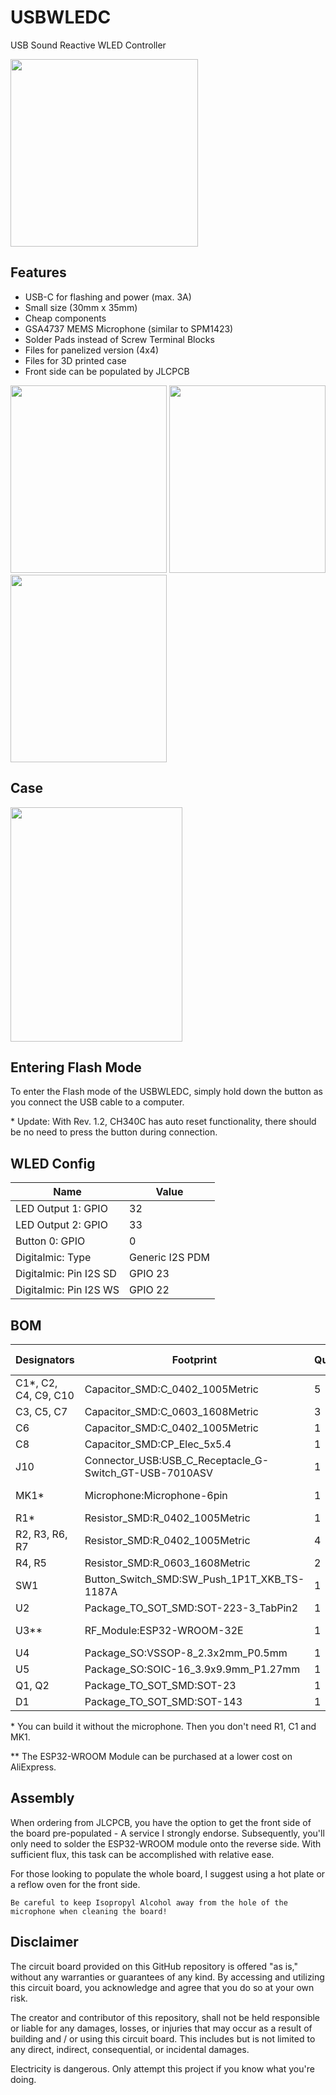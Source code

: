 # USBWLEDC
USB Sound Reactive WLED Controller

<img src="https://github.com/Yannik25/USBWLEDC/blob/main/images/animated.gif?raw=true" width="300" height="300" />

## Features

- USB-C for flashing and power (max. 3A)
- Small size (30mm x 35mm)
- Cheap components
- GSA4737 MEMS Microphone (similar to SPM1423)
- Solder Pads instead of Screw Terminal Blocks
- Files for panelized version (4x4)
- Files for 3D printed case
- Front side can be populated by JLCPCB

<img src="https://github.com/Yannik25/USBWLEDC/blob/main/images/usbwledc_front.png?raw=true" width="250" height="300" /> <img src="https://github.com/Yannik25/USBWLEDC/blob/main/images/usbwledc_back.png?raw=true" width="250" height="300" /><img src="https://github.com/Yannik25/USBWLEDC/blob/main/images/usbwledc_real.png?raw=true" width="250" height="300" />

## Case

<img src="https://github.com/Yannik25/USBWLEDC/blob/main/images/usbwledc_case.png?raw=true" width="275" height="375" />

## Entering Flash Mode

To enter the Flash mode of the USBWLEDC, simply hold down the button as you connect the USB cable to a computer.

\* Update: With Rev. 1.2, CH340C has auto reset functionality, there should be no need to press the button during connection. 

## WLED Config

| Name | Value |
|------|-------|
| LED Output 1: GPIO | 32 |
| LED Output 2: GPIO | 33 |
| Button 0: GPIO | 0 |
| Digitalmic: Type | Generic I2S PDM |
| Digitalmic: Pin I2S SD | GPIO 23 |
| Digitalmic: Pin I2S WS | GPIO 22 |

## BOM

|Designators   |Footprint                                       |Quantity|Value                  |LCSC Part #|
|--------------|------------------------------------------------|--------|-----------------------|-----------|
|C1*, C2, C4, C9, C10 |Capacitor_SMD:C_0402_1005Metric                           |5    |100nF                  |C1525  |
|C3, C5, C7 |Capacitor_SMD:C_0603_1608Metric                           |3    |10uF                   |C96446  |
|C6         |Capacitor_SMD:C_0402_1005Metric                           |1    |1uF                    |C52923  |
|C8         |Capacitor_SMD:CP_Elec_5x5.4                               |1    |100uF                  |C7469983 |
|J10        |Connector_USB:USB_C_Receptacle_G-Switch_GT-USB-7010ASV    |1    |USB-C Receptacle       |C2988369|
|MK1*       |Microphone:Microphone-6pin                                |1    |GSA4737 MEMS Microphone|C5142171|
|R1*        |Resistor_SMD:R_0402_1005Metric                            |1    |100k                   |C25741  |
|R2, R3, R6, R7    |Resistor_SMD:R_0402_1005Metric                            |4    |10k                    |C1525  |
|R4, R5     |Resistor_SMD:R_0603_1608Metric                            |2    |5.1k                   |C23186  |
|SW1        |Button_Switch_SMD:SW_Push_1P1T_XKB_TS-1187A               |1    |Push Button Flash      |C318884 |
|U2         |Package_TO_SOT_SMD:SOT-223-3_TabPin2                      |1    |AMS1117-3.3            |C6186   |
|U3**       |RF_Module:ESP32-WROOM-32E                                  |1    |ESP32-WROOM-32E         |C701341 |
|U4 		|Package_SO:VSSOP-8_2.3x2mm_P0.5mm			|1 		|SN74LVC2T45DCUR 		|C15741 |
|U5 		|Package_SO:SOIC-16_3.9x9.9mm_P1.27mm		|1 		|CH340C 				|C84681  |
|Q1, Q2       |Package_TO_SOT_SMD:SOT-23                                |1    |L8050QLT1G        |C49581 |
|D1       |Package_TO_SOT_SMD:SOT-143                               |1    |SP0503BAHT        |C2682275 |


\* You can build it without the microphone. Then you don't need R1, C1 and MK1.

\*\* The ESP32-WROOM Module can be purchased at a lower cost on AliExpress.

## Assembly

When ordering from JLCPCB, you have the option to get the front side of the board pre-populated - A service I strongly endorse. Subsequently, you'll only need to solder the ESP32-WROOM module onto the reverse side. With sufficient flux, this task can be accomplished with relative ease.

For those looking to populate the whole board, I suggest using a hot plate or a reflow oven for the front side.

    Be careful to keep Isopropyl Alcohol away from the hole of the microphone when cleaning the board!

## Disclaimer

The circuit board provided on this GitHub repository is offered "as is," without any warranties or guarantees of any kind. By accessing and utilizing this circuit board, you acknowledge and agree that you do so at your own risk.

The creator and contributor of this repository, shall not be held responsible or liable for any damages, losses, or injuries that may occur as a result of building and / or using this circuit board. This includes but is not limited to any direct, indirect, consequential, or incidental damages.

Electricity is dangerous. Only attempt this project if you know what you're doing.
